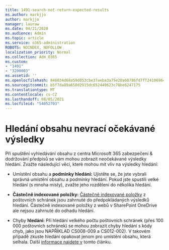 ```yaml
---
title: 1491-search-not-return-expected-results
ms.author: markjjo
author: markjjo
manager: lauraw
ms.date: 04/21/2020
ms.audience: Admin
ms.topic: article
ms.service: o365-administration
ROBOTS: NOINDEX, NOFOLLOW
localization_priority: Normal
ms.collection: Adm_O365
ms.custom:
- "1491"
- "3200003"
ms.assetid: ''
ms.openlocfilehash: 846034d68a59d053cbe37aeba3a75e20a60786fd7ff24106964229b1deb77608
ms.sourcegitcommit: b5f7da89a650d2915dc652449623c78be6247175
ms.translationtype: MT
ms.contentlocale: cs-CZ
ms.lasthandoff: 08/05/2021
ms.locfileid: "54052703"
---
```

# <a name="content-search-not-returning-expected-results"></a>Hledání obsahu nevrací očekávané výsledky

Při spuštění vyhledávání obsahu z centra Microsoft 365 zabezpečení & dodržování předpisů se vám mohou zobrazit neočekávané výsledky hledání. Zvažte následující věci, které mohou mít vliv na výsledky hledání:

- Umístění obsahu a **podmínky hledání:** Ujistěte se, že jste vybrali správná umístění obsahu a podmínky hledání. Pokud jste spustili velké hledání (s mnoha místy), zvažte jeho rozdělení do několika hledání.

- **Částečně indexované položky:**  [Částečně indexované položky](https://docs.microsoft.com/microsoft-365/compliance/partially-indexed-items-in-content-search) z poštovních schránek jsou zahrnuté do předpokládaných výsledků hledání. Částečně indexované položky z webů v SharePoint OneDrive ale nejsou zahrnuté do odhadu hledání.

- Chyby **hledání:** Při hledání velkého počtu poštovních schránek (přes 100 000 poštovních schránek) se mohou zobrazit chyby hledání s kódy chyb, jako jsou NAPŘÍKLAD CS008-009 a CS012-002). V takovém případě zkuste hledání opakovat jenom pro umístění obsahu, která selhala. Další  [informace najdete v](https://docs.microsoft.com/microsoft-365/compliance/retry-failed-content-search) tomto článku.
